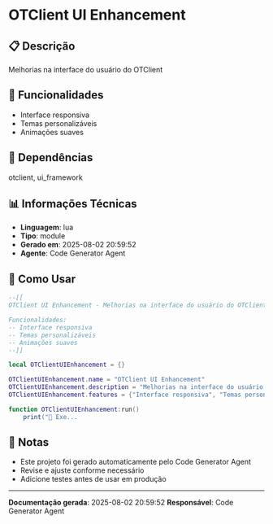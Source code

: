# OTClient UI Enhancement

## 📋 Descrição

Melhorias na interface do usuário do OTClient

## 🎯 Funcionalidades

- Interface responsiva
- Temas personalizáveis
- Animações suaves

## 🔗 Dependências

otclient, ui_framework

## 📊 Informações Técnicas

- **Linguagem**: lua
- **Tipo**: module
- **Gerado em**: 2025-08-02 20:59:52
- **Agente**: Code Generator Agent

## 🔧 Como Usar

```lua
--[[
OTClient UI Enhancement - Melhorias na interface do usuário do OTClient

Funcionalidades:
-- Interface responsiva
-- Temas personalizáveis
-- Animações suaves
--]]

local OTClientUIEnhancement = {}

OTClientUIEnhancement.name = "OTClient UI Enhancement"
OTClientUIEnhancement.description = "Melhorias na interface do usuário do OTClient"
OTClientUIEnhancement.features = {"Interface responsiva", "Temas personalizáveis", "Animações suaves"}

function OTClientUIEnhancement:run()
    print("🚀 Exe...
```

## 📝 Notas

- Este projeto foi gerado automaticamente pelo Code Generator Agent
- Revise e ajuste conforme necessário
- Adicione testes antes de usar em produção

---

**Documentação gerada**: 2025-08-02 20:59:52
**Responsável**: Code Generator Agent
